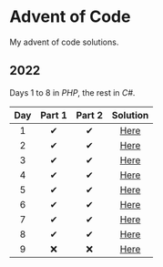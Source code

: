 # Advent of Code
My advent of code solutions.
## 2022
Days 1 to 8 in *PHP*, the rest in *C#*.

| Day  | Part 1 | Part 2 |  Solution |
| :---: | :---: | :---: | :---:  |
|  1   |   ✔   |   ✔   | [Here](2022/php/1.php)  |
|  2   |   ✔   |   ✔   | [Here](2022/php/2.php)  |
|  3   |   ✔   |   ✔   | [Here](2022/php/3.php)  |
|  4   |   ✔   |   ✔   | [Here](2022/php/4.php)  |
|  5   |   ✔   |   ✔   | [Here](2022/php/5.php)  |
|  6   |   ✔   |   ✔   | [Here](2022/php/6.php)  |
|  7   |   ✔   |   ✔   | [Here](2022/php/7.php)  |
|  8   |   ✔   |   ✔   | [Here](2022/php/8.php)  |
|  9   |   ❌  |   ❌  | [Here](2022/csharp/Day9/Day9.cs)  |
